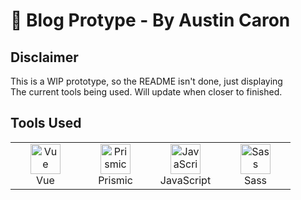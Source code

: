 <h1>📰 Blog Protype - By Austin Caron</h1>

<h2>Disclaimer</h2>
<p>This is a WIP prototype, so the README isn't done, just displaying<br />The current tools being used. Will update when closer to finished.</p>

<h2>Tools Used</h2>

<table>
  <tr>
  <td align="center" width="96">
        <img src="https://upload.wikimedia.org/wikipedia/commons/thumb/9/95/Vue.js_Logo_2.svg/555px-Vue.js_Logo_2.svg.png" width="48" height="48" alt="Vue" />
      <br>Vue
    </td>
    <td align="center" width="96">
        <img src="https://seeklogo.com/images/P/prismic-logo-F6A173E6D0-seeklogo.com.png" width="48" height="48" alt="Prismic" />
      <br>Prismic
    </td>
    <td align="center" width="96">
        <img src="https://upload.wikimedia.org/wikipedia/commons/thumb/9/99/Unofficial_JavaScript_logo_2.svg/1024px-Unofficial_JavaScript_logo_2.svg.png" width="48" height="48" alt="JavaScript" />
      <br>JavaScript
    </td>
    <td align="center" width="96">
        <img src="https://upload.wikimedia.org/wikipedia/commons/thumb/9/96/Sass_Logo_Color.svg/1280px-Sass_Logo_Color.svg.png" width="48" height="48" alt="Sass" />
      <br>Sass
    </td>
  </tr>
</table>
